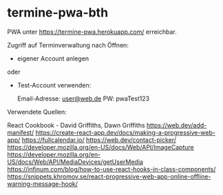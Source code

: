 # termine-pwa-bth

PWA unter https://termine-pwa.herokuapp.com/ erreichbar.

Zugriff auf Terminverwaltung nach Öffnen: 

- eigener Account anlegen 

oder

- Test-Account verwenden:
    
    Email-Adresse: user@web.de
    PW: pwaTest123












Verwendete Quellen: 

React Cookbook - David Griffiths, Dawn Griffiths
https://web.dev/add-manifest/
https://create-react-app.dev/docs/making-a-progressive-web-app/
https://fullcalendar.io/
https://web.dev/contact-picker/
https://developer.mozilla.org/en-US/docs/Web/API/ImageCapture
https://developer.mozilla.org/en-US/docs/Web/API/MediaDevices/getUserMedia
https://infinum.com/blog/how-to-use-react-hooks-in-class-components/
https://snippets.khromov.se/react-progressive-web-app-online-offline-warning-message-hook/
